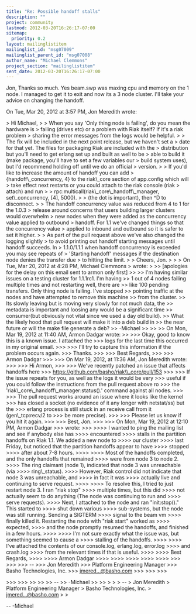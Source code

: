 ```yaml
---
title: "Re: Possible handoff stalls"
description: ""
project: community
lastmod: 2012-03-20T16:26:17-07:00
sitemap:
  priority: 0.2
layout: mailinglistitem
mailinglist_id: "msg07009"
mailinglist_parent_id: "msg07008"
author_name: "Michael Clemmons"
project_section: "mailinglistitem"
sent_date: 2012-03-20T16:26:17-07:00
---
```



Jon,
Thanks so much. Yes beam.swp was maxing cpu and memory on the 1 node. I
managed to get it to exit and now its a 3 node cluster. I'll take your
advice on changing the handoff.

On Tue, Mar 20, 2012 at 3:57 PM, Jon Meredith  wrote:

&gt; Hi Michael,
&gt;
&gt; When you say 'Only thing node is failing', do you mean the hardware is
&gt; failing (drives etc) or a problem with Riak itself? If it's a riak problem
&gt; sharing the error messages from the logs would be helpful.
&gt;
&gt; The fix will be included in the next point release, but we haven't set a
&gt; date for that yet. The files for packaging Riak are included with the
&gt; distribution but you'll need to get erlang set up and built as well to be
&gt; able to build it (make package, you'll have to set a few variables our
&gt; build system uses), but I'd recommend holding off until we do an official
&gt; version.
&gt;
&gt; If you'd like to increase the amount of handoff you can add
&gt; {handoff\\_concurrency, 4} to the riak\\_core section of app.config which will
&gt; take effect next restarts or you could attach to the riak console (riak
&gt; attach) and run
&gt;
&gt; rpc:multicall(riak\\_core\\_handoff\\_manager, set\\_concurrency, [4], 5000).
&gt;
&gt; (the dot is important), then ^D to disconnect.
&gt;
&gt; The handoff concurrency value was reduced from 4 to 1 for the 1.0.3
&gt; release around concerns that users building larger clusters would overwhelm
&gt; new nodes when they were added as the concurrency value applied to outbound
&gt; handoff. For 1.1 we've changed things so that the concurrency value
&gt; applied to inbound and outbound so it is safer to set it higher.
&gt;
&gt; As part of the pull request above we've also changed the logging slightly
&gt; to avoid printing out handoff starting messages until handoff succeeds. In
&gt; 1.1.0/1.1.1 when handoff concurrency is exceeded you may see repeats of
&gt; 'Starting handoff' messages if the destination node denies the transfer due
&gt; to hitting the limit.
&gt;
&gt; Cheers, Jon.
&gt;
&gt;
&gt; On Tue, Mar 20, 2012 at 4:28 PM, Michael Clemmons  &gt; wrote:
&gt;
&gt;&gt; [apologies for the delay on this email sent to armon only first]
&gt;&gt;
&gt;&gt; I'm having similar issues on a testing cluster for 1.1.1rc1. I'm having
&gt;&gt; 1 out of 4 nodes failing multiple times and not restarting well, there are
&gt;&gt; like 100 pending transfers. Only thing node is failing. I've stopped
&gt;&gt; pointing traffic at the nodes and have attempted to remove this machine
&gt;&gt; from the cluster.
&gt;&gt; Its slowly leaving but is moving very slowly for not much data, the
&gt;&gt; metadata is important and loosing any would be a significant time
&gt;&gt; consumer(but obviously not vital since we used a day old build).
&gt;&gt; What the likely hood that pull request will make it into a deb build in
&gt;&gt; the near future or will the make file generate a deb?
&gt;&gt; -Michael
&gt;&gt;
&gt;&gt;
&gt;&gt; On Mon, Mar 19, 2012 at 11:40 AM, Armon Dadgar wrote:
&gt;&gt;
&gt;&gt;&gt; Okay, good to know this is a known issue. I attached the
&gt;&gt;&gt; logs for the last time this occurred in my original email.
&gt;&gt;&gt;
&gt;&gt;&gt; I'll try to capture this information if the problem occurs again.
&gt;&gt;&gt; Thanks.
&gt;&gt;&gt;
&gt;&gt;&gt; Best Regards,
&gt;&gt;&gt;
&gt;&gt;&gt; Armon Dadgar
&gt;&gt;&gt;
&gt;&gt;&gt; On Mar 19, 2012, at 11:36 AM, Jon Meredith wrote:
&gt;&gt;&gt;
&gt;&gt;&gt; Hi Armon,
&gt;&gt;&gt;
&gt;&gt;&gt; We've recently patched an issue that affects handoffs here
&gt;&gt;&gt; https://github.com/basho/riak\\_core/pull/153
&gt;&gt;&gt;
&gt;&gt;&gt; If the issue repeats for you, as well as the logs it would be very
&gt;&gt;&gt; useful if you could follow the instructions from the pull request above ro
&gt;&gt;&gt; the 'riak\\_core\\_handoff\\_manager:status().' command against all nodes.
&gt;&gt;&gt;
&gt;&gt;&gt; The pull request works around an issue where it looks like the kernel
&gt;&gt;&gt; has closed a socket (no evidence of it any longer with netstat/ss) but the
&gt;&gt;&gt; erlang process is still stuck in an receive call from it (gen\\_tcp:recv/2 to
&gt;&gt;&gt; be more precise).
&gt;&gt;&gt;
&gt;&gt;&gt; Please let us know if you hit it again.
&gt;&gt;&gt;
&gt;&gt;&gt; Best, Jon.
&gt;&gt;&gt;
&gt;&gt;&gt; On Mon, Mar 19, 2012 at 12:10 PM, Armon Dadgar 
&gt;&gt;&gt; wrote:
&gt;&gt;&gt;
&gt;&gt;&gt;&gt; I wanted to ping the mailing list and see if anybody else has
&gt;&gt;&gt;&gt; encountered
&gt;&gt;&gt;&gt; stalls in the partition handoffs on Riak 1.1. We added a new node to
&gt;&gt;&gt;&gt; our cluster
&gt;&gt;&gt;&gt; last Friday, but noticed that the partition handoffs appear to have
&gt;&gt;&gt;&gt; stopped
&gt;&gt;&gt;&gt; after about 7-8 hours.
&gt;&gt;&gt;&gt;
&gt;&gt;&gt;&gt; Most of the handoffs completed, and the only handoffs that remained
&gt;&gt;&gt;&gt; were from node 3 to node 2.
&gt;&gt;&gt;&gt; The ring claimant (node 1), indicated that node 3 was unreachable (via
&gt;&gt;&gt;&gt; ring\\_status).
&gt;&gt;&gt;&gt; However, Riak control did not indicate that node 3 was unreachable, and
&gt;&gt;&gt;&gt; in fact it was
&gt;&gt;&gt;&gt; actually live and continuing to serve request.
&gt;&gt;&gt;&gt;
&gt;&gt;&gt;&gt; To resolve this, I tried to just restart node 3. I ran "riak stop"
&gt;&gt;&gt;&gt; multiple times, but this did
&gt;&gt;&gt;&gt; not actually seem to do anything (The node was continuing to run and
&gt;&gt;&gt;&gt; serve requests).
&gt;&gt;&gt;&gt; Next, I attached to the node and ran "init:stop()." This started to
&gt;&gt;&gt;&gt; shut down various
&gt;&gt;&gt;&gt; sub-systems, but the node was still running. Sending a SIGTERM
&gt;&gt;&gt;&gt; signal to the beam vm
&gt;&gt;&gt;&gt; finally killed it. Restarting the node with "riak start" worked as
&gt;&gt;&gt;&gt; expected,
&gt;&gt;&gt;&gt; and the node promptly resumed the handoffs, and finished in a few hours.
&gt;&gt;&gt;&gt;
&gt;&gt;&gt;&gt; I'm not sure exactly what the issue was, but something seemed to cause a
&gt;&gt;&gt;&gt; stalling of the handoffs.
&gt;&gt;&gt;&gt;
&gt;&gt;&gt;&gt; I've attached the contents of our console.log, erlang.log, error.log
&gt;&gt;&gt;&gt; and crash.log
&gt;&gt;&gt;&gt; from the relevant times if that is useful.
&gt;&gt;&gt;&gt;
&gt;&gt;&gt;&gt; Best Regards,
&gt;&gt;&gt;&gt;
&gt;&gt;&gt;&gt; Armon Dadgar
&gt;&gt;&gt;&gt;
&gt;&gt;&gt;&gt;
&gt;&gt;&gt;&gt;
&gt;&gt;&gt;&gt;
&gt;&gt;&gt;&gt;
&gt;&gt;&gt;
&gt;&gt;&gt;
&gt;&gt;&gt; --
&gt;&gt;&gt; Jon Meredith
&gt;&gt;&gt; Platform Engineering Manager
&gt;&gt;&gt; Basho Technologies, Inc.
&gt;&gt;&gt; jmered...@basho.com
&gt;&gt;&gt;
&gt;&gt;&gt;
&gt;&gt;&gt;

&gt;&gt;&gt;
&gt;&gt;&gt;
&gt;&gt;
&gt;&gt;
&gt;&gt; --
&gt;&gt; -Michael
&gt;&gt;
&gt;&gt;
&gt;
&gt;
&gt; --
&gt; Jon Meredith
&gt; Platform Engineering Manager
&gt; Basho Technologies, Inc.
&gt; jmered...@basho.com
&gt;
&gt;


-- 
-Michael
